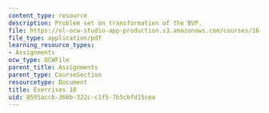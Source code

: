 ```yaml
---
content_type: resource
description: Problem set on transformation of the BVP.
file: https://ol-ocw-studio-app-production.s3.amazonaws.com/courses/16-346-astrodynamics-fall-2008/8505accb366b322cc1f57b5cbfd15cea_ex_10.pdf
file_type: application/pdf
learning_resource_types:
- Assignments
ocw_type: OCWFile
parent_title: Assignments
parent_type: CourseSection
resourcetype: Document
title: Exercises 10
uid: 8505accb-366b-322c-c1f5-7b5cbfd15cea
---
```

